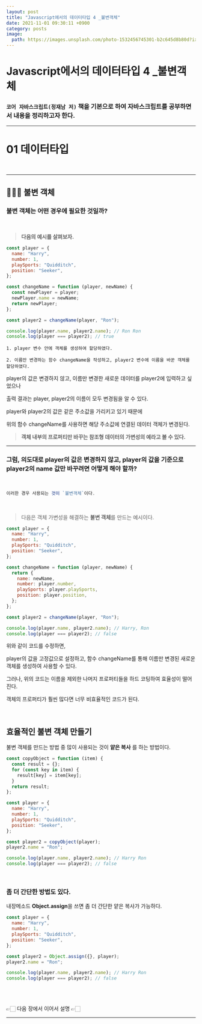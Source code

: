 ```yaml
---
layout: post
title: "Javascript에서의 데이터타입 4 _불변객체"
date: 2021-11-01 09:30:11 +0900
category: posts
image:
  path: https://images.unsplash.com/photo-1532456745301-b2c645d8b80d?ixid=MnwxMjA3fDB8MHxwaG90by1wYWdlfHx8fGVufDB8fHx8&ixlib=rb-1.2.1&auto=format&fit=crop&w=1974&q=80
---
```


# Javascript에서의 데이터타입 4 \_불변객체

### `코어 자바스크립트(정재남 저)` 책을 기본으로 하여 자바스크립트를 공부하면서 내용을 정리하고자 한다.

---

# 01 데이터타입

<br>

---

## 👨🏻‍💻 불변 객체

### 불변 객체는 어떤 경우에 필요한 것일까?

<br>

> **다음의 예시를 살펴보자.**

```jsx
const player = {
  name: "Harry",
  number: 1,
  playSports: "Quidditch",
  position: "Seeker",
};

const changeName = function (player, newName) {
  const newPlayer = player;
  newPlayer.name = newName;
  return newPlayer;
};

const player2 = changeName(player, "Ron");

console.log(player.name, player2.name); // Ron Ron
console.log(player === player2); // true
```

```
1. player 변수 안에 객체를 생성하여 할당하였다.

2. 이름만 변경하는 함수 changeName을 작성하고, player2 변수에 이름을 바꾼 객체를 할당하였다.
```

player의 값은 변경하지 않고, 이름만 변경한 새로운 데이터를 player2에 입력하고 싶었으나

출력 결과는 player, player2의 이름이 모두 변경됨을 알 수 있다.

player와 player2의 값은 같은 주소값을 가리키고 있기 때문에

위의 함수 changeName를 사용하면 해당 주소값에 연결된 데이터 객체가 변경된다.

> **객체 내부의 프로퍼티만 바꾸는 참조형 데이터의 가변성의 예라고 볼 수 있다.**

---

### 그럼, 의도대로 player의 값은 변경하지 않고, player의 값을 기준으로 player2의 name 값만 바꾸려면 어떻게 해야 할까?

<br>

```jsx
이러한 경우 사용되는 것이 `불변객체`이다.
```

<br>

> 다음은 객체 가변성을 해결하는 **불변 객체**를 만드는 예시이다.

```jsx
const player = {
  name: "Harry",
  number: 1,
  playSports: "Quidditch",
  position: "Seeker",
};

const changeName = function (player, newName) {
  return {
    name: newName,
    number: player.number,
    playSports: player.playSports,
    position: player.position,
  };
};

const player2 = changeName(player, "Ron");

console.log(player.name, player2.name); // Harry, Ron
console.log(player === player2); // false
```

위와 같이 코드를 수정하면,

player의 값을 고정값으로 설정하고, 함수 changeName를 통해 이름만 변경된 새로운 객체를 생성하여 사용할 수 있다.

그러나, 위의 코드는 이름을 제외한 나머지 프로퍼티들을 하드 코팅하여 효율성이 떨어진다.

객체의 프로퍼티가 훨씬 많다면 너무 비효율적인 코드가 된다.

<br>

## 효율적인 불변 객체 만들기

불변 객체를 만드는 방법 중 많이 사용되는 것이 **얕은 복사** 를 하는 방법이다.

```jsx
const copyObject = function (item) {
  const result = {};
  for (const key in item) {
    result[key] = item[key];
  }
  return result;
};

const player = {
  name: "Harry",
  number: 1,
  playSports: "Quidditch",
  position: "Seeker",
};

const player2 = copyObject(player);
player2.name = "Ron";

console.log(player.name, player2.name); // Harry Ron
console.log(player === player2); // false
```

<br>

### 좀 더 간단한 방법도 있다.

내장메소드 **Object.assign**을 쓰면 좀 더 간단한 얕은 복사가 가능하다.

```jsx
const player = {
  name: "Harry",
  number: 1,
  playSports: "Quidditch",
  position: "Seeker",
};

const player2 = Object.assign({}, player);
player2.name = "Ron";

console.log(player.name, player2.name); // Harry Ron
console.log(player === player2); // false
```

<br>

<br>

👉🏻 다음 장에서 이어서 설명 👉🏻

---
